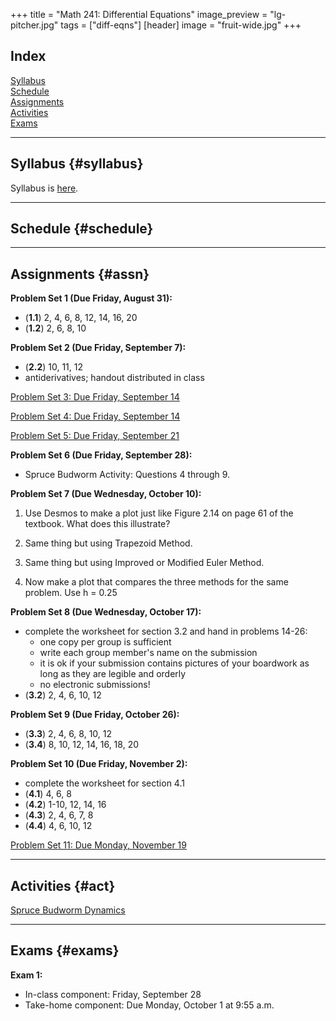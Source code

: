 +++
title = "Math 241: Differential Equations"
image_preview = "lg-pitcher.jpg"
tags = ["diff-eqns"]
[header]
image = "fruit-wide.jpg"
+++

## Index

[Syllabus](#syllabus)  
[Schedule](#schedule)  
[Assignments](#assn)  
[Activities](#act)  
[Exams](#exams)  

---------------------------------------------------------------------

## Syllabus {#syllabus}

Syllabus is [here](/courses/MATH241/syllabus/).  

---------------------------------------------------------------------

## Schedule {#schedule}

---------------------------------------------------------------------

## Assignments {#assn}

**Problem Set 1 (Due Friday, August 31):**

  - (**1.1**) 2, 4, 6, 8, 12, 14, 16, 20  
  - (**1.2**) 2, 6, 8, 10  
  
**Problem Set 2 (Due Friday, September 7):**

  - (**2.2**) 10, 11, 12  
  - antiderivatives; handout distributed in class

[Problem Set 3: Due Friday, September 14](/courses/MATH241/assignments/differential-equations-problem-set-4/)

[Problem Set 4: Due Friday, September 14](/courses/MATH241/assignments/differential-equations-problem-set-5/)

[Problem Set 5: Due Friday, September 21](/courses/MATH241/assignments/differential-equations-problem-set-6/)

**Problem Set 6 (Due Friday, September 28):**

  - Spruce Budworm Activity: Questions 4 through 9.
  
**Problem Set 7 (Due Wednesday, October 10):**

  1.  Use Desmos to make a plot just like Figure 2.14 on page 61 of the textbook. What does this illustrate?
  
  1.  Same thing but using Trapezoid Method.
  
  1.  Same thing but using Improved or Modified Euler Method.
  
  1.  Now make a plot that compares the three methods for the same problem. Use h = 0.25
  
**Problem Set 8 (Due Wednesday, October 17):**

  - complete the worksheet for section 3.2 and hand in problems 14-26:
    - one copy per group is sufficient
    - write each group member's name on the submission
    - it is ok if your submission contains pictures of your boardwork as long as they are legible and orderly 
    - no electronic submissions!
  - (**3.2**) 2, 4, 6, 10, 12 
  
**Problem Set 9 (Due Friday, October 26):**

  - (**3.3**) 2, 4, 6, 8, 10, 12  
  - (**3.4**) 8, 10, 12, 14, 16, 18, 20 
  
**Problem Set 10 (Due Friday, November 2):**

  - complete the worksheet for section 4.1
  - (**4.1**) 4, 6, 8  
  - (**4.2**) 1-10, 12, 14, 16 
  - (**4.3**) 2, 4, 6, 7, 8 
  - (**4.4**) 4, 6, 10, 12  
  
[Problem Set 11: Due Monday, November 19](/courses/MATH241/assignments/differential-equations-problem-set-12/)

---------------------------------------------------------------------

## Activities {#act}

[Spruce Budworm Dynamics](/courses/MATH241/activities/spruce-budworm-dynamics/)


-------------------------------------------

## Exams {#exams}

**Exam 1:**

  - In-class component: Friday, September 28
  - Take-home component: Due Monday, October 1 at 9:55 a.m.

